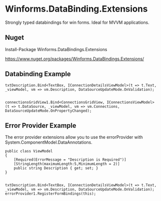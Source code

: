 # Winforms.DataBinding.Extensions

Strongly typed databindings for win forms. Ideal for MVVM applications.

Nuget 
--------------------------------
Install-Package Winforms.DataBindings.Extensions

https://www.nuget.org/packages/Winforms.DataBindings.Extensions/

Databinding Example
--------------------------------

	txtDescription.Bind<TextBox, IConnectionDetailsViewModel>(t => t.Text, _viewModel, vm => vm.Description, DataSourceUpdateMode.OnValidation);


	connectionsGridView1.Bind<ConnectionsGridView, IConnectionsViewModel>(t => t.DataSource, _viewModel, vm => vm.Connections, DataSourceUpdateMode.OnPropertyChanged);
	

Error Provider Example
--------------------------------
The error provider extensions allow you to use the errorProvider with System.ComponentModel.DataAnnotations.
	
	public class ViewModel
	{
		[Required(ErrorMessage = "Description is Required")]
		[StringLength(maximumLength:5,MinimumLength = 2)]
		public string Description { get; set; }
	}
	
		
	txtDescription.Bind<TextBox, IConnectionDetailsViewModel>(t => t.Text, _viewModel, vm => vm.Description, DataSourceUpdateMode.OnValidation);
	errorProvider1.RegisterFormBindings(this);
